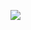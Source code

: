 <a href="https://hits.seeyoufarm.com"><img src="https://hits.seeyoufarm.com/api/count/incr/badge.svg?url=https%3A%2F%2Fgithub.com%2Falx-xlx&count_bg=%2313BC28&title_bg=%23555555&icon=rust.svg&icon_color=%236CFF80&title=Visits&edge_flat=false"/></a>